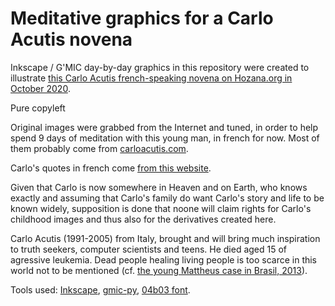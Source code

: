 # Meditative graphics for a Carlo Acutis novena

Inkscape / G'MIC day-by-day graphics in this repository were created to illustrate [this Carlo Acutis french-speaking novena on Hozana.org in October 2020](https://hozana.org/publication/99504-neuvieme-jour-le-raccourci-infaillible).

Pure copyleft

Original images were grabbed from the Internet and tuned, in order to help spend 9 days of meditation with this young man, in french for now.
Most of them probably come from [carloacutis.com](carloacutis.com).

Carlo's quotes in french come [from this website](https://www.evangelium-vitae.org/actualite/3340/carlo-acutis--citations.htm).

Given that Carlo is now somewhere in Heaven and on Earth, who knows exactly and assuming that Carlo's family do want Carlo's story and life to be known widely, supposition is done that noone will claim rights for Carlo's childhood images and thus also for the derivatives created here.

Carlo Acutis (1991-2005) from Italy, brought and will bring much inspiration to truth seekers, computer scientists and teens. He died aged 15 of agressive leukemia. Dead people healing living people is too scarce in this world not to be mentioned (cf. [the young Mattheus case in Brasil, 2013](https://www.ncregister.com/news/the-miracle-attributed-to-carlo-acutis-prayers)).

Tools used: [Inkscape](https://inkscape.org/), [gmic-py](https://github.com/myselfhimself/gmic-py/), [04b03 font](http://www.04.jp.org/).

